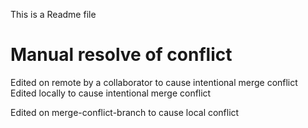 This is a Readme file



# Manual resolve of conflict # 
Edited on remote by a collaborator to cause intentional merge conflict
Edited locally to cause intentional merge conflict


Edited on merge-conflict-branch to cause local conflict
